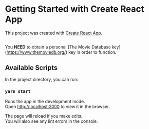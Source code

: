 # Getting Started with Create React App

This project was created with [Create React App](https://github.com/facebook/create-react-app).

##
You **NEED** to obtain a personal [The Movie Database key] (https://www.themoviedb.org/) key in order to function.

## Available Scripts

In the project directory, you can run:

### `yarn start`

Runs the app in the development mode.\
Open [http://localhost:3000](http://localhost:3000) to view it in the browser.

The page will reload if you make edits.\
You will also see any lint errors in the console.
